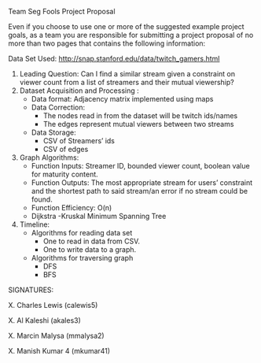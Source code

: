 ﻿Team Seg Fools Project Proposal

Even if you choose to use one or more of the suggested example project goals, as a team you are responsible for submitting a project proposal of no more than two pages that contains the following information:

Data Set Used: <http://snap.stanford.edu/data/twitch_gamers.html>

1. Leading Question: Can I find a similar stream given a constraint on viewer count from a list of streamers and their mutual viewership?
2. Dataset Acquisition and Processing :
   - Data format: Adjacency matrix implemented using maps
   - Data Correction:
      - The nodes read in from the dataset will be twitch ids/names
      - The edges represent mutual viewers between two streams
   - Data Storage: 
      - CSV of Streamers’ ids
      - CSV of edges
3. Graph Algorithms:
   - Function Inputs: Streamer ID, bounded viewer count, boolean value for maturity content.
   - Function Outputs: The most appropriate stream for users’ constraint and the shortest path to said  stream/an error if no stream could be found.
   - Function Efficiency: O(n)
   - Dijkstra
   -Kruskal Minimum Spanning Tree
4. Timeline:
   - Algorithms for reading data set
      - One to read in data from CSV.
      - One to write data to a graph.
   - Algorithms for traversing graph 
      - DFS
      - BFS

SIGNATURES:

X. Charles Lewis (calewis5)

X. Al Kaleshi (akales3)

X. Marcin Malysa (mmalysa2)

X. Manish Kumar 4 (mkumar41)
